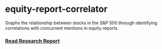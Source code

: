 # equity-report-correlator

Graphs the relationship between stocks in the S&P 500 through identifying correlations with concurrent mentions in equity reports.

### [Read Research Report](https://docs.google.com/document/d/1fpbjkH5f9y4_e8KJkg65wXwmLNKULXKh7WbdKAJNreE/edit?pli=1#)
